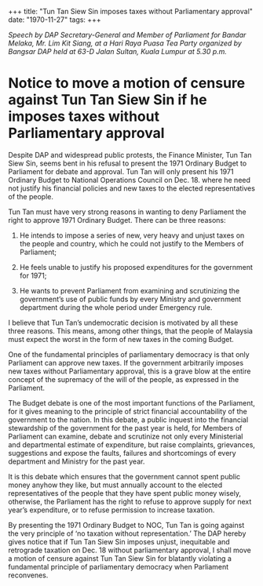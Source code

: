 +++ 
title: "Tun Tan Siew Sin imposes taxes without Parliamentary approval"
date: "1970-11-27"
tags:
+++

_Speech by DAP Secretary-General and Member of Parliament for Bandar Melaka, Mr. Lim Kit Siang, at a Hari Raya Puasa Tea Party organized by Bangsar DAP held at 63-D Jalan Sultan, Kuala Lumpur at 5.30 p.m._

# Notice to move a motion of censure against Tun Tan Siew Sin if he imposes taxes without Parliamentary approval

Despite DAP and widespread public protests, the Finance Minister, Tun Tan Siew Sin, seems bent in his refusal to present the 1971 Ordinary Budget to Parliament for debate and approval. Tun Tan will only present his 1971 Ordinary Budget to National Operations Council on Dec. 18. where he need not justify his financial policies and new taxes to the elected representatives of the people.</u>

Tun Tan must have very strong reasons in wanting to deny Parliament the right to approve 1971 Ordinary Budget. There can be three reasons: 

1.	He intends to impose a series of new, very heavy and unjust taxes on the people and country, which he could not justify to the Members of Parliament;

2.	He feels unable to justify his proposed expenditures for the government for 1971; 

3.	He wants to prevent Parliament from examining and scrutinizing the government’s use of public funds by every Ministry and government department during the whole period under Emergency rule.

I believe that Tun Tan’s undemocratic decision is motivated by all these three reasons. This means, among other things, that the people of Malaysia must expect the worst in the form of new taxes in the coming Budget. 

One of the fundamental principles of parliamentary democracy is that only Parliament can approve new taxes. If the government arbitrarily imposes new taxes without Parliamentary approval, this is a grave blow at the entire concept of the supremacy of the will of the people, as expressed in the Parliament.        

The Budget debate is one of the most important functions of the Parliament, for it gives meaning to the principle of strict financial accountability of the government to the nation. In this debate, a public inquest into the financial stewardship of the government for the past year is held, for Members of Parliament can examine, debate and scrutinize not only every Ministerial and departmental estimate of expenditure, but raise complaints, grievances, suggestions and expose the faults, failures and shortcomings of every department and Ministry for the past year. 

It is this debate which ensures that the government cannot spent public money anyhow they like, but must annually account to the elected representatives of the people that they have spent public money wisely, otherwise, the Parliament has the right to refuse to approve supply for next year’s expenditure, or to refuse permission to increase taxation. 

By presenting the 1971 Ordinary Budget to NOC, Tun Tan is going against the very principle of ‘no taxation without representation.’ The DAP hereby gives notice that if Tun Tan Siew Sin imposes unjust, inequitable and retrograde taxation on Dec. 18 without parliamentary approval, I shall move a motion of censure against Tun Tan Siew Sin for blatantly violating a fundamental principle of parliamentary democracy when Parliament reconvenes. 
 
